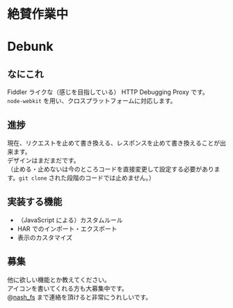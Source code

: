 # 絶賛作業中

# Debunk

## なにこれ
Fiddler ライクな（感じを目指している） HTTP Debugging Proxy です。  
`node-webkit` を用い、クロスプラットフォームに対応します。  

## 進捗
現在、リクエストを止めて書き換える、レスポンスを止めて書き換えることが出来ます。  
デザインはまだまだです。  
（止める・止めないは今のところコードを直接変更して設定する必要があります。`git clone` された段階のコードでは止めません。）

## 実装する機能
- （JavaScript による）カスタムルール
- HAR でのインポート・エクスポート
- 表示のカスタマイズ

## 募集
他に欲しい機能とか教えてください。  
アイコンを書いてくれる方も大募集中です。  
@[nash_fs](https://twitter.com/nash_fs) まで連絡を頂けると非常にうれしいです。